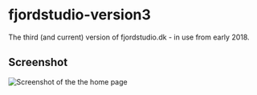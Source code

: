 # fjordstudio-version3
The third (and current) version of fjordstudio.dk - in use from early 2018.

## Screenshot
![Screenshot of the the home page](https://fjordstudio.dk/assets/screenshots/fjordstudio-v3.png)


